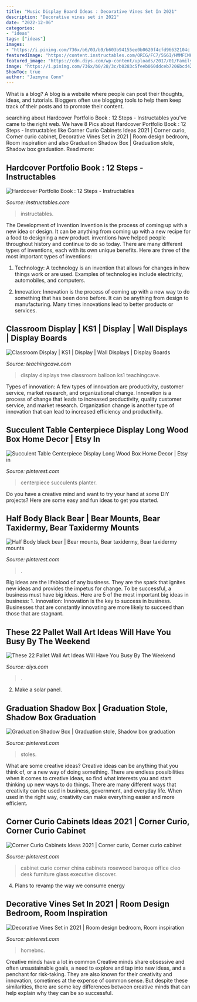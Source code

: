 ```yaml
---
title: "Music Display Board Ideas : Decorative Vines Set In 2021"
description: "Decorative vines set in 2021"
date: "2022-12-06"
categories:
- "ideas"
tags: ["ideas"]
images:
- "https://i.pinimg.com/736x/b6/03/b9/b603b94155ee0b0620f4cfd96632104c.jpg"
featuredImage: "https://content.instructables.com/ORIG/FC7/5S6I/HMMFCMKD/FC75S6IHMMFCMKD.jpg?auto=webp&amp;frame=1"
featured_image: "https://cdn.diys.com/wp-content/uploads/2017/01/Family-Pallet-Wart-Art.jpg"
image: "https://i.pinimg.com/736x/b0/28/3c/b0283c5feeb060ddceb7206bcd42e6a3.jpg"
ShowToc: true
author: "Jazmyne Conn"
---
```



What is a blog?
A blog is a website where people can post their thoughts, ideas, and tutorials. Bloggers often use blogging tools to help them keep track of their posts and to promote their content.

	

		
searching about Hardcover Portfolio Book : 12 Steps - Instructables you've came to the right web. We have 8 Pics about Hardcover Portfolio Book : 12 Steps - Instructables like Corner Curio Cabinets Ideas 2021 | Corner curio, Corner curio cabinet, Decorative Vines Set in 2021 | Room design bedroom, Room inspiration and also Graduation Shadow Box | Graduation stole, Shadow box graduation. Read more:
		
    
## Hardcover Portfolio Book : 12 Steps - Instructables

<img loading=lazy src="https://content.instructables.com/ORIG/FC7/5S6I/HMMFCMKD/FC75S6IHMMFCMKD.jpg?auto=webp&amp;frame=1" onerror="this.onerror=null;this.src='https://tse4.mm.bing.net/th?id=OIP.gxEFgkiksRhiOe3EThR_ggHaJ4&amp;pid=15.1';" alt="Hardcover Portfolio Book : 12 Steps - Instructables">

_Source: instructables.com_

>instructables. 

	

The Development of Invention
Invention is the process of coming up with a new idea or design. It can be anything from coming up with a new recipe for a food to designing a new product. inventions have helped people throughout history and continue to do so today. There are many different types of inventions, each with its own unique benefits. Here are three of the most important types of inventions:
1) Technology: A technology is an invention that allows for changes in how things work or are used. Examples of technologies include electricity, automobiles, and computers.

2) Innovation: Innovation is the process of coming up with a new way to do something that has been done before. It can be anything from design to manufacturing. Many times innovations lead to better products or services.

    
## Classroom Display | KS1 | Display | Wall Displays | Display Boards

<img loading=lazy src="https://www.teachingcave.com/wp-content/uploads/2013/10/Balloon-Display.jpg" onerror="this.onerror=null;this.src='https://tse4.mm.bing.net/th?id=OIP.US6aKdQEqzU88eL51RpcdgHaK6&amp;pid=15.1';" alt="Classroom Display | KS1 | Display | Wall Displays | Display Boards">

_Source: teachingcave.com_

>display displays tree classroom balloon ks1 teachingcave. 

	

Types of innovation: A few types of innovation are productivity, customer service, market research, and organizational change.
Innovation is a process of change that leads to increased productivity, quality customer service, and market research. Organization change is another type of innovation that can lead to increased efficiency and productivity.

    
## Succulent Table Centerpiece Display Long Wood Box Home Decor | Etsy In

<img loading=lazy src="https://i.pinimg.com/736x/af/99/40/af99403451b6d92872958e3ab9954e19.jpg" onerror="this.onerror=null;this.src='https://tse4.mm.bing.net/th?id=OIP.hOlwc-a9bWU-zBgbL5Lg-wHaLH&amp;pid=15.1';" alt="Succulent Table Centerpiece Display Long Wood Box Home Decor | Etsy in">

_Source: pinterest.com_

>centerpiece succulents planter. 

	

Do you have a creative mind and want to try your hand at some DIY projects? Here are some easy and fun ideas to get you started.

    
## Half Body Black Bear | Bear Mounts, Bear Taxidermy, Bear Taxidermy Mounts

<img loading=lazy src="https://i.pinimg.com/736x/dd/ed/f9/ddedf96a7db3b28ba7448ef8fbcc77a8.jpg" onerror="this.onerror=null;this.src='https://tse1.mm.bing.net/th?id=OIP.aUOdS3ViBVTzEgSEbol2JAHaLH&amp;pid=15.1';" alt="Half Body black bear | Bear mounts, Bear taxidermy, Bear taxidermy mounts">

_Source: pinterest.com_

>. 

	

Big Ideas are the lifeblood of any business. They are the spark that ignites new ideas and provides the impetus for change. To be successful, a business must have big ideas. Here are 5 of the most important big ideas in business: 1. Innovation: Innovation is the key to success in business. Businesses that are constantly innovating are more likely to succeed than those that are stagnant. 
    
## These 22 Pallet Wall Art Ideas Will Have You Busy By The Weekend

<img loading=lazy src="https://cdn.diys.com/wp-content/uploads/2017/01/Family-Pallet-Wart-Art.jpg" onerror="this.onerror=null;this.src='https://tse2.mm.bing.net/th?id=OIP.yMInTkPazyukjN2xgFOajgHaLI&amp;pid=15.1';" alt="These 22 Pallet Wall Art Ideas Will Have You Busy By The Weekend">

_Source: diys.com_

>. 

	

2. Make a solar panel.

    
## Graduation Shadow Box | Graduation Stole, Shadow Box Graduation

<img loading=lazy src="https://i.pinimg.com/736x/b0/28/3c/b0283c5feeb060ddceb7206bcd42e6a3.jpg" onerror="this.onerror=null;this.src='https://tse1.mm.bing.net/th?id=OIP.bc_74v2y6SvV1YM7Pih7fwHaLJ&amp;pid=15.1';" alt="Graduation Shadow Box | Graduation stole, Shadow box graduation">

_Source: pinterest.com_

>stoles. 

	

What are some creative ideas?
Creative ideas can be anything that you think of, or a new way of doing something. There are endless possibilities when it comes to creative ideas, so find what interests you and start thinking up new ways to do things. There are many different ways that creativity can be used in business, government, and everyday life. When used in the right way, creativity can make everything easier and more efficient.

    
## Corner Curio Cabinets Ideas 2021 | Corner Curio, Corner Curio Cabinet

<img loading=lazy src="https://i.pinimg.com/736x/e1/cd/21/e1cd21d7b7cc69177c1f1c56790e79b1.jpg" onerror="this.onerror=null;this.src='https://tse4.mm.bing.net/th?id=OIP.DdL7up1VJnKeb0ciRv3X9AHaLK&amp;pid=15.1';" alt="Corner Curio Cabinets Ideas 2021 | Corner curio, Corner curio cabinet">

_Source: pinterest.com_

>cabinet curio corner china cabinets rosewood baroque office cleo desk furniture glass executive discover. 

	

4. Plans to revamp the way we consume energy 

    
## Decorative Vines Set In 2021 | Room Design Bedroom, Room Inspiration

<img loading=lazy src="https://i.pinimg.com/736x/b6/03/b9/b603b94155ee0b0620f4cfd96632104c.jpg" onerror="this.onerror=null;this.src='https://tse3.mm.bing.net/th?id=OIP.lpXwU6f3uCopD8ts8E6kzAHaLH&amp;pid=15.1';" alt="Decorative Vines Set in 2021 | Room design bedroom, Room inspiration">

_Source: pinterest.com_

>homebnc. 

	

Creative minds have a lot in common
Creative minds share obsessive and often unsustainable goals, a need to explore and tap into new ideas, and a penchant for risk-taking. They are also known for their creativity and innovation, sometimes at the expense of common sense. But despite these similarities, there are some key differences between creative minds that can help explain why they can be so successful.

